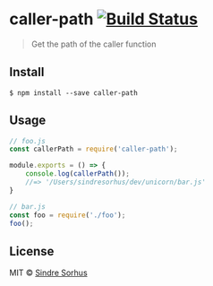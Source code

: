 # caller-path [![Build Status](https://travis-ci.org/sindresorhus/caller-path.svg?branch=master)](https://travis-ci.org/sindresorhus/caller-path)

> Get the path of the caller function


## Install

```
$ npm install --save caller-path
```


## Usage

```js
// foo.js
const callerPath = require('caller-path');

module.exports = () => {
	console.log(callerPath());
	//=> '/Users/sindresorhus/dev/unicorn/bar.js'
}
```

```js
// bar.js
const foo = require('./foo');
foo();
```


## License

MIT © [Sindre Sorhus](https://sindresorhus.com)

